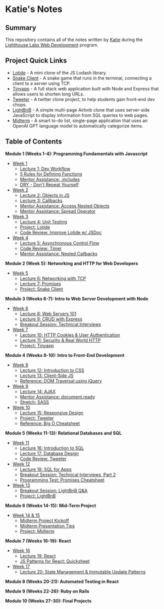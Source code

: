 # Katie's Notes

## Summary

This repository contains all of the notes written by [Katie](https://github.com/katiestruthers) during the [Lighthouse Labs Web Development](https://www.lighthouselabs.ca/en/web-development) program.

## Project Quick Links
* [Lotide](https://github.com/katiestruthers/lotide) - A mini clone of the JS Lodash library.
* [Snake Client](https://github.com/katiestruthers/snake-client) - A snake game that runs in the terminal, connecting a client to a server using TCP.
* [Tinyapp](https://github.com/katiestruthers/tinyapp) - A full stack web application built with Node and Express that allows users to shorten long URLs.
* [Tweeter](https://github.com/katiestruthers/tweeter) - A twitter clone project, to help students gain front-end dev chops.
* [LightBnB](https://github.com/katiestruthers/LightBnB) - A simple multi-page Airbnb clone that uses server-side JavaScript to display information from SQL queries to web pages.
* [Midterm](https://github.com/JacquelineMG/midterm) - A smart to-do list, single-page application that uses an OpenAI GPT language model to automatically categorize items.

## Table of Contents
**Module 1 (Weeks 1-4): Programming Fundamentals with Javascript**
* [Week 1](/Week_1)
  * [Lecture 1: Dev Workflow](/Week_1/L1_Dev_Workflow.md)
  * [5 Rules for Defining Functions](/Week_1/5_Function_Rules.md)
  * [Mentor Assistance: .includes](/Week_1/MA_includes.md)
  * [DRY - Don't Repeat Yourself](/Week_1/Writing_DRY_Code.md)
* [Week 2](/Week_2)
  * [Lecture 2: Objects in JS](/Week_2/L2_Objects_in_JS.md)
  * [Lecture 3: Callbacks](/Week_2/L3_Callbacks.md)
  * [Mentor Assistance: Access Nested Objects](/Week_2/MA_access_nested_objects.md)
  * [Mentor Assistance: Spread Operator](/Week_2/MA_spread_operator.md)
* [Week 3](/Week_3)
  * [Lecture 4: Unit Testing](/Week_3/L4_Unit_Testing.md)
  * [Project: Lotide](https://github.com/katiestruthers/lotide)
  * [Code Review: Improve Lotide w/ JSDoc](/Week_3/CR_lotide.md)
* [Week 4](/Week_4)
  * [Lecture 5: Asynchronous Control Flow](/Week_4/L5_Async_Control_Flow.md)
  * [Code Review: Timer](/Week_4/CR_timer.md)
  * [Mentor Assistance: Nested Callbacks](/Week_4/MA_nested_callback_functions.md)

**Module 2 (Week 5): Networking and HTTP for Web Developers**
* [Week 5](/Week_5)
  * [Lecture 6: Networking with TCP](/Week_5/L6_Networking_with_TCP.md)
  * [Lecture 7: Promises](/Week_5/L7_Promises.md)
  * [Project: Snake Client](https://github.com/katiestruthers/snake-client)

**Module 3 (Weeks 6-7): Intro to Web Server Development with Node**
* [Week 6](/Week_6)
  * [Lecture 8: Web Servers 101](/Week_6/L8_Web_Servers.md)
  * [Lecture 9: CRUD with Express](/Week_6/L9_CRUD_with_Express.md)
  * [Breakout Session: Technical Interviews](/Week_6/Breakout_Tech_Interviews.md)
* [Week 7](/Week_7)
  * [Lecture 10: HTTP Cookies & User Authentication](/Week_7/L10_Cookies.md)
  * [Lecture 11: Security & Real World HTTP](/Week_7/L11_Security.md)
  * [Project: Tinyapp](https://github.com/katiestruthers/tinyapp)

**Module 4 (Weeks 8-10): Intro to Front-End Development**
* [Week 8](/Week_8)
  * [Lecture 12: Introduction to CSS](/Week_8/L12_CSS.md)
  * [Lecture 13: Client-Side JS](/Week_8/L13_Client_Side_JS.md)
  * [Reference: DOM Traversal using jQuery](/Week_8/DOM_Traversal_Cheatsheet.md)
* [Week 9](/Week_9)
  * [Lecture 14: AJAX](/Week_9/L14_AJAX.md)
  * [Mentor Assistance: document.ready](/Week_9/MA_document_ready.md)
  * [Stretch: SASS](/Week_9/Stretch_SASS.md)
* [Week 10](/Week_10)
  * [Lecture 15: Responsive Design](/Week_10/L15_Responsive_Design.md)
  * [Project: Tweeter](https://github.com/katiestruthers/tweeter)
  * [Reference: Big O Cheatsheet](/Week_10/Reference_Big_O.md)

**Module 5 (Weeks 11-13): Relational Databases and SQL**
* [Week 11](/Week_11)
  * [Lecture 16: Introduction to SQL](/Week_11/L16_SQL.md)
  * [Lecture 17: Database Design](/Week_11/L17_Database_Design.md)
  * [Code Review: Tweeter](/Week_11/CR_Tweeter.md)
* [Week 12](/Week_12)
  * [Lecture 18: SQL for Apps](/Week_12/L18_SQL_for_Apps.md)
  * [Breakout Session: Technical Interviews, Part 2](/Week_12/Breakout_Technical_Interviews_2.md)
  * [Programming Test: Promises Cheatsheet](/Week_12/Test_Review_Promises.md)
* [Week 13](/Week_13)
  * [Breakout Session: LightBnB Q&A](/Week_13/Breakout_LightBnB.md)
  * [Project: LightBnB](https://github.com/katiestruthers/LightBnB)

**Module 6 (Weeks 14-15): Mid-Term Project**
* [Week 14 & 15](/Week_14_15)
  * [Midterm Project Kickoff](/Week_14_15/Midterm_Kickoff.md)
  * [Midterm Presentation Tips](/Week_14_15/Midterm_Presentation_Tips.md)
  * [Project: Midterm](https://github.com/JacquelineMG/midterm)

**Module 7 (Weeks 16-19): React**
* [Week 16](/Week_16)
  * [Lecture 19: React](/Week_16/L19_React.md)
  * [JS Patterns for React: Quicksheet](/Week_16/JS_React_Cheatsheet.md)
* [Week 17](/Week_17)
  * [Lecture 20: State Management & Immutable Update Patterns](/Week_17/L20_State_Management.md)

**Module 8 (Weeks 20-21): Automated Testing in React**

**Module 9 (Weeks 22-26): Ruby on Rails**

**Module 10 (Weeks 27-30): Final Projects**